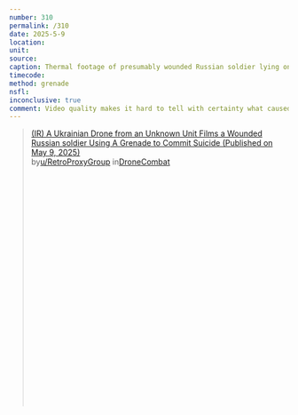 ```yaml
---
number: 310
permalink: /310
date: 2025-5-9
location: 
unit: 
source: 
caption: Thermal footage of presumably wounded Russian soldier lying on his back, pulling the pin on his grenade and detonating it in a violent explosion that blows his head away
timecode: 
method: grenade
nsfl: 
inconclusive: true
comment: Video quality makes it hard to tell with certainty what caused the explosion, exactly.
---
```

<blockquote class="reddit-embed-bq" style="height:500px" data-embed-height="740"><a href="https://www.reddit.com/r/DroneCombat/comments/1kis3ix/ir_a_ukrainian_drone_from_an_unknown_unit_films_a/">(IR) A Ukrainian Drone from an Unknown Unit Films a Wounded Russian soldier Using A Grenade to Commit Suicide (Published on May 9, 2025)</a><br> by<a href="https://www.reddit.com/user/RetroProxyGroup/">u/RetroProxyGroup</a> in<a href="https://www.reddit.com/r/DroneCombat/">DroneCombat</a></blockquote><script async="" src="https://embed.reddit.com/widgets.js" charset="UTF-8"></script>